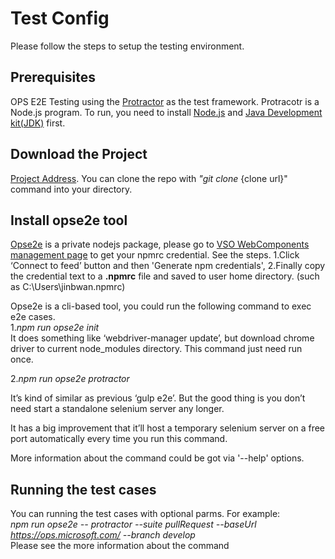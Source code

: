 # Test Config

 Please follow the steps to setup the testing environment.

 ## Prerequisites
 OPS E2E Testing using the [Protractor](http://www.protractortest.org/#/tutorial) as the test framework. Protracotr is a Node.js program. To run, you need to install [Node.js](https://nodejs.org/en/) and [Java Development kit(JDK)](http://www.oracle.com/technetwork/java/javase/downloads/index.html) first.

 ## Download the Project
 [Project Address](https://mseng.visualstudio.com/VSChina/VSChina%20Team/_git/OpenPublishing.E2ETesting). You can clone the repo with *"git clone* {clone url}" command into your directory.

 ## Install opse2e tool
 [Opse2e](https://mseng.visualstudio.com/VSChina/VSChina%20Team/_git/Templating.E2ETools) is a private nodejs package, please go to [VSO WebComponents management page](https://mseng.visualstudio.com/DefaultCollection/VSChina/Templating/_packaging?feed=WebComponents&package=8316a24e-039a-496d-a3d3-125e7cdf1a8d&version=0bdaa70c-ecc7-4e3b-b68f-5a188988ce26&_a=package) to get your npmrc credential. See the steps.
 1.Click ‘Connect to feed’ button and then 'Generate npm credentials', 
 2.Finally copy the credential text to a **.npmrc** file and saved to user home directory. (such as C:\Users\jinbwan\.npmrc)

 Opse2e is a cli-based tool, you could run the following command to exec e2e cases.  
 1.*npm run opse2e init*    
 It does something like ‘webdriver-manager update’, but download chrome driver to current node_modules directory. This command just need run once.

 2.*npm run opse2e protractor*  
 
 It’s kind of similar as previous ‘gulp e2e’. But the good thing is you don’t need start a standalone selenium server any longer.  

 It has a big improvement that it’ll host a temporary selenium server on a free port automatically every time you run this command.  

 More information about the command could be got via '--help' options.  

 ## Running the test cases
 You can running the test cases with optional parms. For example:  
 *npm run opse2e -- protractor --suite pullRequest --baseUrl https://ops.microsoft.com/ --branch develop*  
 Please see the more information about the command

